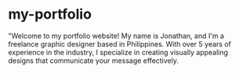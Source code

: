 # my-portfolio
"Welcome to my portfolio website! My name is Jonathan, and I'm a freelance graphic designer based in Philippines. With over 5 years of experience in the industry, I specialize in creating visually appealing designs that communicate your message effectively.
